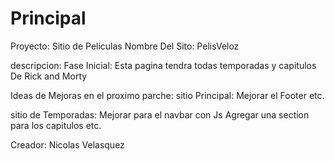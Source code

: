 # Principal
Proyecto: Sitio de Peliculas 
Nombre Del Sito: PelisVeloz

descripcion:
Fase Inicial: Esta pagina tendra todas temporadas y capitulos De Rick and Morty 

Ideas de Mejoras en el proximo parche:
sitio Principal:
Mejorar el Footer
etc.


sitio de Temporadas:
Mejorar para el navbar con Js
Agregar una section para los capitulos
etc.




Creador: Nicolas Velasquez


